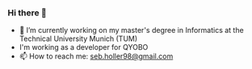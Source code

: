 ### Hi there 👋


- 🔭 I’m currently working on my master's degree in Informatics at the Technical University Munich (TUM)
- I'm working as a developer for QYOBO
- 📫 How to reach me: seb.holler98@gmail.com
